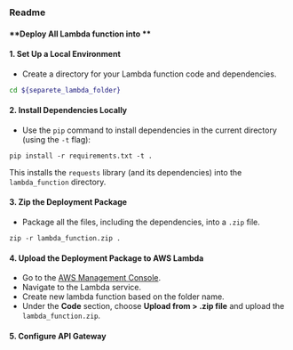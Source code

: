 ### Readme

#### **Deploy All Lambda function into **

#### 1. **Set Up a Local Environment**

- Create a directory for your Lambda function code and dependencies.

```sh
cd ${separete_lambda_folder}
```

#### 2. **Install Dependencies Locally**

- Use the `pip` command to install dependencies in the current directory (using the `-t` flag):

```shell
pip install -r requirements.txt -t .
```

This installs the `requests` library (and its dependencies) into the `lambda_function` directory.

#### 3. **Zip the Deployment Package**

- Package all the files, including the dependencies, into a `.zip` file.

```shell
zip -r lambda_function.zip .
```

#### 4. **Upload the Deployment Package to AWS Lambda**

- Go to the [AWS Management Console](https://aws.amazon.com/console/).
- Navigate to the Lambda service.
- Create new lambda function based on the folder name.
- Under the **Code** section, choose **Upload from > .zip file** and upload the `lambda_function.zip`.

#### 5. Configure API Gateway